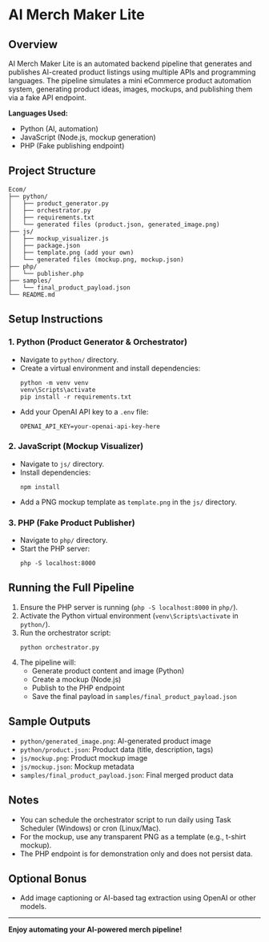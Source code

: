 # AI Merch Maker Lite

## Overview
AI Merch Maker Lite is an automated backend pipeline that generates and publishes AI-created product listings using multiple APIs and programming languages. The pipeline simulates a mini eCommerce product automation system, generating product ideas, images, mockups, and publishing them via a fake API endpoint.

**Languages Used:**
- Python (AI, automation)
- JavaScript (Node.js, mockup generation)
- PHP (Fake publishing endpoint)

## Project Structure
```
Ecom/
├── python/
│   ├── product_generator.py
│   ├── orchestrator.py
│   ├── requirements.txt
│   └── generated files (product.json, generated_image.png)
├── js/
│   ├── mockup_visualizer.js
│   ├── package.json
│   ├── template.png (add your own)
│   └── generated files (mockup.png, mockup.json)
├── php/
│   └── publisher.php
├── samples/
│   └── final_product_payload.json
└── README.md
```

## Setup Instructions

### 1. Python (Product Generator & Orchestrator)
- Navigate to `python/` directory.
- Create a virtual environment and install dependencies:
  ```
  python -m venv venv
  venv\Scripts\activate
  pip install -r requirements.txt
  ```
- Add your OpenAI API key to a `.env` file:
  ```
  OPENAI_API_KEY=your-openai-api-key-here
  ```

### 2. JavaScript (Mockup Visualizer)
- Navigate to `js/` directory.
- Install dependencies:
  ```
  npm install
  ```
- Add a PNG mockup template as `template.png` in the `js/` directory.

### 3. PHP (Fake Product Publisher)
- Navigate to `php/` directory.
- Start the PHP server:
  ```
  php -S localhost:8000
  ```

## Running the Full Pipeline
1. Ensure the PHP server is running (`php -S localhost:8000` in `php/`).
2. Activate the Python virtual environment (`venv\Scripts\activate` in `python/`).
3. Run the orchestrator script:
   ```
   python orchestrator.py
   ```
4. The pipeline will:
   - Generate product content and image (Python)
   - Create a mockup (Node.js)
   - Publish to the PHP endpoint
   - Save the final payload in `samples/final_product_payload.json`

## Sample Outputs
- `python/generated_image.png`: AI-generated product image
- `python/product.json`: Product data (title, description, tags)
- `js/mockup.png`: Product mockup image
- `js/mockup.json`: Mockup metadata
- `samples/final_product_payload.json`: Final merged product data

## Notes
- You can schedule the orchestrator script to run daily using Task Scheduler (Windows) or cron (Linux/Mac).
- For the mockup, use any transparent PNG as a template (e.g., t-shirt mockup).
- The PHP endpoint is for demonstration only and does not persist data.

## Optional Bonus
- Add image captioning or AI-based tag extraction using OpenAI or other models.

---

**Enjoy automating your AI-powered merch pipeline!** 